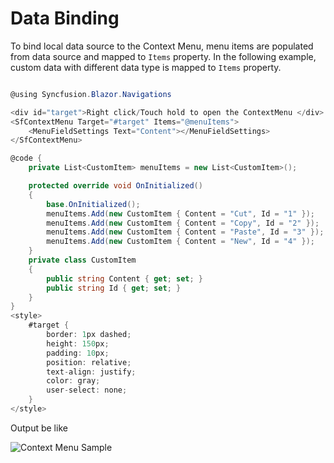 # Data Binding

To bind local data source to the Context Menu, menu items are populated from data source and mapped to `Items` property. In the following example, custom data with different data type is mapped to `Items` property.

```csharp

@using Syncfusion.Blazor.Navigations

<div id="target">Right click/Touch hold to open the ContextMenu </div>
<SfContextMenu Target="#target" Items="@menuItems">
    <MenuFieldSettings Text="Content"></MenuFieldSettings>
</SfContextMenu>

@code {
    private List<CustomItem> menuItems = new List<CustomItem>();

    protected override void OnInitialized()
    {
        base.OnInitialized();
        menuItems.Add(new CustomItem { Content = "Cut", Id = "1" });
        menuItems.Add(new CustomItem { Content = "Copy", Id = "2" });
        menuItems.Add(new CustomItem { Content = "Paste", Id = "3" });
        menuItems.Add(new CustomItem { Content = "New", Id = "4" });
    }
    private class CustomItem
    {
        public string Content { get; set; }
        public string Id { get; set; }
    }
}
<style>
    #target {
        border: 1px dashed;
        height: 150px;
        padding: 10px;
        position: relative;
        text-align: justify;
        color: gray;
        user-select: none;
    }
</style>

```

Output be like

![Context Menu Sample](./../images/cm-databinding.png)
